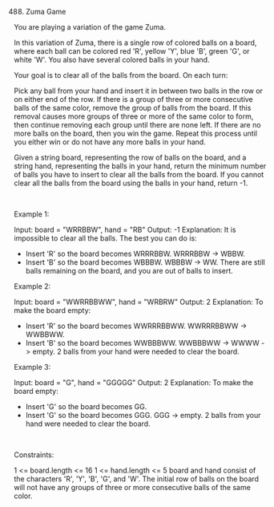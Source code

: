488. Zuma Game

You are playing a variation of the game Zuma.

In this variation of Zuma, there is a single row of colored balls on a board, where each ball can be colored red 'R', yellow 'Y', blue 'B', green 'G', or white 'W'. You also have several colored balls in your hand.

Your goal is to clear all of the balls from the board. On each turn:

Pick any ball from your hand and insert it in between two balls in the row or on either end of the row.
If there is a group of three or more consecutive balls of the same color, remove the group of balls from the board.
If this removal causes more groups of three or more of the same color to form, then continue removing each group until there are none left.
If there are no more balls on the board, then you win the game.
Repeat this process until you either win or do not have any more balls in your hand.

Given a string board, representing the row of balls on the board, and a string hand, representing the balls in your hand, return the minimum number of balls you have to insert to clear all the balls from the board. If you cannot clear all the balls from the board using the balls in your hand, return -1.

 

Example 1:

Input: board = "WRRBBW", hand = "RB"
Output: -1
Explanation: It is impossible to clear all the balls. The best you can do is:
- Insert 'R' so the board becomes WRRRBBW. WRRRBBW -> WBBW.
- Insert 'B' so the board becomes WBBBW. WBBBW -> WW.
There are still balls remaining on the board, and you are out of balls to insert.

Example 2:

Input: board = "WWRRBBWW", hand = "WRBRW"
Output: 2
Explanation: To make the board empty:
- Insert 'R' so the board becomes WWRRRBBWW. WWRRRBBWW -> WWBBWW.
- Insert 'B' so the board becomes WWBBBWW. WWBBBWW -> WWWW -> empty.
2 balls from your hand were needed to clear the board.


Example 3:

Input: board = "G", hand = "GGGGG"
Output: 2
Explanation: To make the board empty:
- Insert 'G' so the board becomes GG.
- Insert 'G' so the board becomes GGG. GGG -> empty.
2 balls from your hand were needed to clear the board.


 

Constraints:

1 <= board.length <= 16
1 <= hand.length <= 5
board and hand consist of the characters 'R', 'Y', 'B', 'G', and 'W'.
The initial row of balls on the board will not have any groups of three or more consecutive balls of the same color.